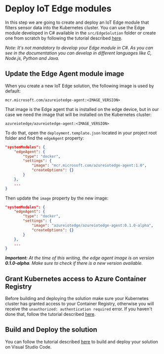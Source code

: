 # Deploy IoT Edge modules

In this step we are going to create and deploy an IoT Edge module that filters sensor data into the Kubernetes cluster. You can use the Edge module developed in C# available in the `src/EdgeSolution` folder or create one from scratch by following the tutorial described [here](https://docs.microsoft.com/en-us/azure/iot-edge/tutorial-csharp-module).

*Note: It's not mandatory to develop your Edge module in C#. As you can see in the documentation you can develop in different languages like C, Node.js, Python and Java.*

## Update the Edge Agent module image

When you create a new IoT Edge solution, the following image is used by default:

    mcr.microsoft.com/azureiotedge-agent:<IMAGE_VERSION>

That image is the Edge agent that is installed on the edge device, but in our case we need the image that will be installed on the Kubernetes cluster:

    azureiotedge/azureiotedge-agent:<IMAGE_VERSION>

To do that, open the `deployment.template.json` located in your project root folder and find the `edgeAgent` property:

```json
"systemModules": {
    "edgeAgent": {
        "type": "docker",
        "settings": {
            "image": "mcr.microsoft.com/azureiotedge-agent:1.0",
            "createOptions": {}
        }
    },
    ...
}
```

Then update the `image` property by the new image:

```json
"systemModules": {
    "edgeAgent": {
        "type": "docker",
        "settings": {
            "image": "azureiotedge/azureiotedge-agent:0.1.0-alpha",
            "createOptions": {}
        }
    },
    ...
}
```

***Important:** At the time of this writing, the edge agent image is on version **0.1.0-alpha**. Make sure to check if there is a new version available.*   

## Grant Kubernetes access to Azure Container Registry

Before building and deploying the solution make sure your Kubernetes cluster has granted access to your Container Registry, otherwise you will receive the `unauthorized: authentication required` error. If you haven't done that, follow the tutorial described [here](https://docs.microsoft.com/en-us/azure/container-registry/container-registry-auth-aks).

## Build and Deploy the solution

You can follow the tutorial described [here](https://docs.microsoft.com/en-us/azure/iot-edge/tutorial-csharp-module#build-your-iot-edge-solution) to build and deploy your solution on Visual Studio Code.
